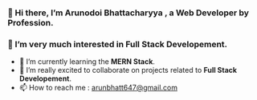  ### 👋 Hi there, I’m **Arunodoi Bhattacharyya** , a **Web Developer** by Profession.
 ### 👀 I’m very much interested in **Full Stack Developement**.
- 🌱 I’m currently learning the **MERN Stack**.
- 💞️ I’m really excited to collaborate on projects related to **Full Stack Developement**.
- 📫 How to reach me : arunbhatt647@gmail.com

<!---
Arunodoi/Arunodoi is a ✨ special ✨ repository because its `README.md` (this file) appears on your GitHub profile.
You can click the Preview link to take a look at your changes.
--->
